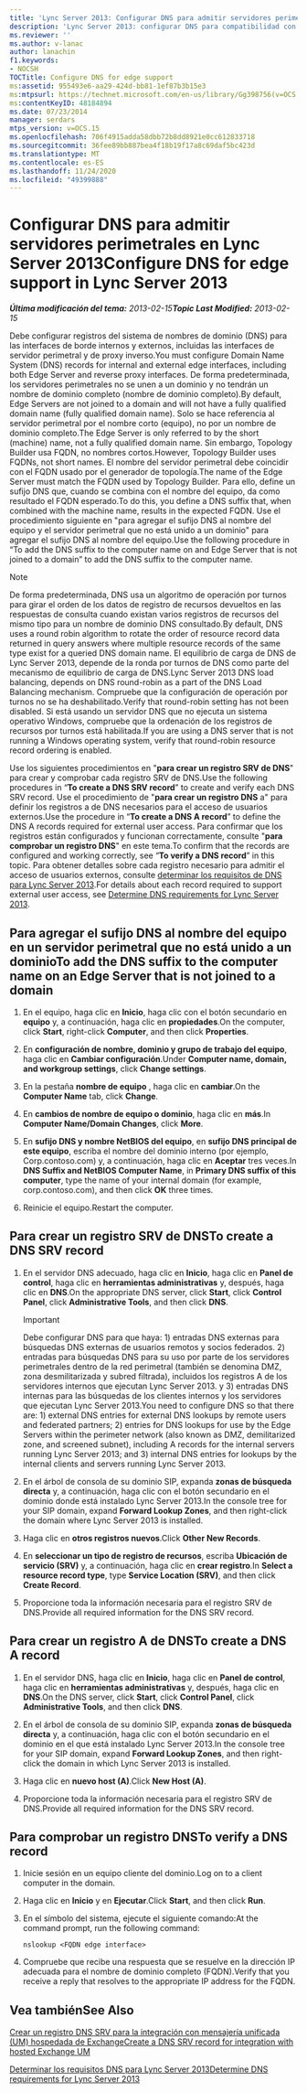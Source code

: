```yaml
---
title: 'Lync Server 2013: Configurar DNS para admitir servidores perimetrales'
description: 'Lync Server 2013: configurar DNS para compatibilidad con Edge.'
ms.reviewer: ''
ms.author: v-lanac
author: lanachin
f1.keywords:
- NOCSH
TOCTitle: Configure DNS for edge support
ms:assetid: 955493e6-aa29-424d-bb81-1ef87b3b15e3
ms:mtpsurl: https://technet.microsoft.com/en-us/library/Gg398756(v=OCS.15)
ms:contentKeyID: 48184894
ms.date: 07/23/2014
manager: serdars
mtps_version: v=OCS.15
ms.openlocfilehash: 706f4915adda58dbb72b8dd8921e0cc612833718
ms.sourcegitcommit: 36fee89bb887bea4f18b19f17a8c69daf5bc423d
ms.translationtype: MT
ms.contentlocale: es-ES
ms.lasthandoff: 11/24/2020
ms.locfileid: "49399888"
---
```

# <a name="configure-dns-for-edge-support-in-lync-server-2013"></a><span data-ttu-id="ef588-103">Configurar DNS para admitir servidores perimetrales en Lync Server 2013</span><span class="sxs-lookup"><span data-stu-id="ef588-103">Configure DNS for edge support in Lync Server 2013</span></span>

<div data-xmlns="http://www.w3.org/1999/xhtml">

<div class="topic" data-xmlns="http://www.w3.org/1999/xhtml" data-msxsl="urn:schemas-microsoft-com:xslt" data-cs="https://msdn.microsoft.com/">

<div data-asp="https://msdn2.microsoft.com/asp">



</div>

<div id="mainSection">

<div id="mainBody"><span data-ttu-id="ef588-104">

<span> </span></span><span class="sxs-lookup"><span data-stu-id="ef588-104">

<span> </span></span></span>

<span data-ttu-id="ef588-105">_**Última modificación del tema:** 2013-02-15_</span><span class="sxs-lookup"><span data-stu-id="ef588-105">_**Topic Last Modified:** 2013-02-15_</span></span>

<span data-ttu-id="ef588-106">Debe configurar registros del sistema de nombres de dominio (DNS) para las interfaces de borde internos y externos, incluidas las interfaces de servidor perimetral y de proxy inverso.</span><span class="sxs-lookup"><span data-stu-id="ef588-106">You must configure Domain Name System (DNS) records for internal and external edge interfaces, including both Edge Server and reverse proxy interfaces.</span></span> <span data-ttu-id="ef588-107">De forma predeterminada, los servidores perimetrales no se unen a un dominio y no tendrán un nombre de dominio completo (nombre de dominio completo).</span><span class="sxs-lookup"><span data-stu-id="ef588-107">By default, Edge Servers are not joined to a domain and will not have a fully qualified domain name (fully qualified domain name).</span></span> <span data-ttu-id="ef588-108">Solo se hace referencia al servidor perimetral por el nombre corto (equipo), no por un nombre de dominio completo.</span><span class="sxs-lookup"><span data-stu-id="ef588-108">The Edge Server is only referred to by the short (machine) name, not a fully qualified domain name.</span></span> <span data-ttu-id="ef588-109">Sin embargo, Topology Builder usa FQDN, no nombres cortos.</span><span class="sxs-lookup"><span data-stu-id="ef588-109">However, Topology Builder uses FQDNs, not short names.</span></span> <span data-ttu-id="ef588-110">El nombre del servidor perimetral debe coincidir con el FQDN usado por el generador de topología.</span><span class="sxs-lookup"><span data-stu-id="ef588-110">The name of the Edge Server must match the FQDN used by Topology Builder.</span></span> <span data-ttu-id="ef588-111">Para ello, define un sufijo DNS que, cuando se combina con el nombre del equipo, da como resultado el FQDN esperado.</span><span class="sxs-lookup"><span data-stu-id="ef588-111">To do this, you define a DNS suffix that, when combined with the machine name, results in the expected FQDN.</span></span> <span data-ttu-id="ef588-112">Use el procedimiento siguiente en "para agregar el sufijo DNS al nombre del equipo y el servidor perimetral que no está unido a un dominio" para agregar el sufijo DNS al nombre del equipo.</span><span class="sxs-lookup"><span data-stu-id="ef588-112">Use the following procedure in “To add the DNS suffix to the computer name on and Edge Server that is not joined to a domain” to add the DNS suffix to the computer name.</span></span>

<div>


> [!NOTE]  
> <span data-ttu-id="ef588-113">De forma predeterminada, DNS usa un algoritmo de operación por turnos para girar el orden de los datos de registro de recursos devueltos en las respuestas de consulta cuando existan varios registros de recursos del mismo tipo para un nombre de dominio DNS consultado.</span><span class="sxs-lookup"><span data-stu-id="ef588-113">By default, DNS uses a round robin algorithm to rotate the order of resource record data returned in query answers where multiple resource records of the same type exist for a queried DNS domain name.</span></span> <span data-ttu-id="ef588-114">El equilibrio de carga de DNS de Lync Server 2013, depende de la ronda por turnos de DNS como parte del mecanismo de equilibrio de carga de DNS.</span><span class="sxs-lookup"><span data-stu-id="ef588-114">Lync Server 2013 DNS load balancing, depends on DNS round-robin as a part of the DNS Load Balancing mechanism.</span></span> <span data-ttu-id="ef588-115">Compruebe que la configuración de operación por turnos no se ha deshabilitado.</span><span class="sxs-lookup"><span data-stu-id="ef588-115">Verify that round-robin setting has not been disabled.</span></span> <span data-ttu-id="ef588-116">Si está usando un servidor DNS que no ejecuta un sistema operativo Windows, compruebe que la ordenación de los registros de recursos por turnos está habilitada.</span><span class="sxs-lookup"><span data-stu-id="ef588-116">If you are using a DNS server that is not running a Windows operating system, verify that round-robin resource record ordering is enabled.</span></span>



</div>

<span data-ttu-id="ef588-117">Use los siguientes procedimientos en "**para crear un registro SRV de DNS**" para crear y comprobar cada registro SRV de DNS.</span><span class="sxs-lookup"><span data-stu-id="ef588-117">Use the following procedures in “**To create a DNS SRV record**” to create and verify each DNS SRV record.</span></span> <span data-ttu-id="ef588-118">Use el procedimiento de "**para crear un registro DNS** a" para definir los registros a de DNS necesarios para el acceso de usuarios externos.</span><span class="sxs-lookup"><span data-stu-id="ef588-118">Use the procedure in “**To create a DNS A record**” to define the DNS A records required for external user access.</span></span> <span data-ttu-id="ef588-119">Para confirmar que los registros están configurados y funcionan correctamente, consulte "**para comprobar un registro DNS**" en este tema.</span><span class="sxs-lookup"><span data-stu-id="ef588-119">To confirm that the records are configured and working correctly, see “**To verify a DNS record**” in this topic.</span></span> <span data-ttu-id="ef588-120">Para obtener detalles sobre cada registro necesario para admitir el acceso de usuarios externos, consulte [determinar los requisitos de DNS para Lync Server 2013](lync-server-2013-determine-dns-requirements.md).</span><span class="sxs-lookup"><span data-stu-id="ef588-120">For details about each record required to support external user access, see [Determine DNS requirements for Lync Server 2013](lync-server-2013-determine-dns-requirements.md).</span></span>

<div>

## <a name="to-add-the-dns-suffix-to-the-computer-name-on-an-edge-server-that-is-not-joined-to-a-domain"></a><span data-ttu-id="ef588-121">Para agregar el sufijo DNS al nombre del equipo en un servidor perimetral que no está unido a un dominio</span><span class="sxs-lookup"><span data-stu-id="ef588-121">To add the DNS suffix to the computer name on an Edge Server that is not joined to a domain</span></span>

1.  <span data-ttu-id="ef588-122">En el equipo, haga clic en **Inicio**, haga clic con el botón secundario en **equipo** y, a continuación, haga clic en **propiedades**.</span><span class="sxs-lookup"><span data-stu-id="ef588-122">On the computer, click **Start**, right-click **Computer**, and then click **Properties**.</span></span>

2.  <span data-ttu-id="ef588-123">En **configuración de nombre, dominio y grupo de trabajo del equipo**, haga clic en **Cambiar configuración**.</span><span class="sxs-lookup"><span data-stu-id="ef588-123">Under **Computer name, domain, and workgroup settings**, click **Change settings**.</span></span>

3.  <span data-ttu-id="ef588-124">En la pestaña **nombre de equipo** , haga clic en **cambiar**.</span><span class="sxs-lookup"><span data-stu-id="ef588-124">On the **Computer Name** tab, click **Change**.</span></span>

4.  <span data-ttu-id="ef588-125">En **cambios de nombre de equipo o dominio**, haga clic en **más**.</span><span class="sxs-lookup"><span data-stu-id="ef588-125">In **Computer Name/Domain Changes**, click **More**.</span></span>

5.  <span data-ttu-id="ef588-126">En **sufijo DNS y nombre NetBIOS del equipo**, en **sufijo DNS principal de este equipo**, escriba el nombre del dominio interno (por ejemplo, Corp.contoso.com) y, a continuación, haga clic en **Aceptar** tres veces.</span><span class="sxs-lookup"><span data-stu-id="ef588-126">In **DNS Suffix and NetBIOS Computer Name**, in **Primary DNS suffix of this computer**, type the name of your internal domain (for example, corp.contoso.com), and then click **OK** three times.</span></span>

6.  <span data-ttu-id="ef588-127">Reinicie el equipo.</span><span class="sxs-lookup"><span data-stu-id="ef588-127">Restart the computer.</span></span>

</div>

<div>

## <a name="to-create-a-dns-srv-record"></a><span data-ttu-id="ef588-128">Para crear un registro SRV de DNS</span><span class="sxs-lookup"><span data-stu-id="ef588-128">To create a DNS SRV record</span></span>

1.  <span data-ttu-id="ef588-129">En el servidor DNS adecuado, haga clic en **Inicio**, haga clic en **Panel de control**, haga clic en **herramientas administrativas** y, después, haga clic en **DNS**.</span><span class="sxs-lookup"><span data-stu-id="ef588-129">On the appropriate DNS server, click **Start**, click **Control Panel**, click **Administrative Tools**, and then click **DNS**.</span></span>
    
    <div>
    

    > [!IMPORTANT]  
    > <span data-ttu-id="ef588-130">Debe configurar DNS para que haya: 1) entradas DNS externas para búsquedas DNS externas de usuarios remotos y socios federados. 2) entradas para búsquedas DNS para su uso por parte de los servidores perimetrales dentro de la red perimetral (también se denomina DMZ, zona desmilitarizada y subred filtrada), incluidos los registros A de los servidores internos que ejecutan Lync Server 2013. y 3) entradas DNS internas para las búsquedas de los clientes internos y los servidores que ejecutan Lync Server 2013.</span><span class="sxs-lookup"><span data-stu-id="ef588-130">You need to configure DNS so that there are: 1) external DNS entries for external DNS lookups by remote users and federated partners; 2) entries for DNS lookups for use by the Edge Servers within the perimeter network (also known as DMZ, demilitarized zone, and screened subnet), including A records for the internal servers running Lync Server 2013; and 3) internal DNS entries for lookups by the internal clients and servers running Lync Server 2013.</span></span>

    
    </div>

2.  <span data-ttu-id="ef588-131">En el árbol de consola de su dominio SIP, expanda **zonas de búsqueda directa** y, a continuación, haga clic con el botón secundario en el dominio donde está instalado Lync Server 2013.</span><span class="sxs-lookup"><span data-stu-id="ef588-131">In the console tree for your SIP domain, expand **Forward Lookup Zones**, and then right-click the domain where Lync Server 2013 is installed.</span></span>

3.  <span data-ttu-id="ef588-132">Haga clic en **otros registros nuevos**.</span><span class="sxs-lookup"><span data-stu-id="ef588-132">Click **Other New Records**.</span></span>

4.  <span data-ttu-id="ef588-133">En **seleccionar un tipo de registro de recursos**, escriba **Ubicación de servicio (SRV)** y, a continuación, haga clic en **crear registro**.</span><span class="sxs-lookup"><span data-stu-id="ef588-133">In **Select a resource record type**, type **Service Location (SRV)**, and then click **Create Record**.</span></span>

5.  <span data-ttu-id="ef588-134">Proporcione toda la información necesaria para el registro SRV de DNS.</span><span class="sxs-lookup"><span data-stu-id="ef588-134">Provide all required information for the DNS SRV record.</span></span>

</div>

<div>

## <a name="to-create-a-dns-a-record"></a><span data-ttu-id="ef588-135">Para crear un registro A de DNS</span><span class="sxs-lookup"><span data-stu-id="ef588-135">To create a DNS A record</span></span>

1.  <span data-ttu-id="ef588-136">En el servidor DNS, haga clic en **Inicio**, haga clic en **Panel de control**, haga clic en **herramientas administrativas** y, después, haga clic en **DNS**.</span><span class="sxs-lookup"><span data-stu-id="ef588-136">On the DNS server, click **Start**, click **Control Panel**, click **Administrative Tools**, and then click **DNS**.</span></span>

2.  <span data-ttu-id="ef588-137">En el árbol de consola de su dominio SIP, expanda **zonas de búsqueda directa** y, a continuación, haga clic con el botón secundario en el dominio en el que está instalado Lync Server 2013.</span><span class="sxs-lookup"><span data-stu-id="ef588-137">In the console tree for your SIP domain, expand **Forward Lookup Zones**, and then right-click the domain in which Lync Server 2013 is installed.</span></span>

3.  <span data-ttu-id="ef588-138">Haga clic en **nuevo host (A)**.</span><span class="sxs-lookup"><span data-stu-id="ef588-138">Click **New Host (A)**.</span></span>

4.  <span data-ttu-id="ef588-139">Proporcione toda la información necesaria para el registro SRV de DNS.</span><span class="sxs-lookup"><span data-stu-id="ef588-139">Provide all required information for the DNS SRV record.</span></span>

</div>

<div>

## <a name="to-verify-a-dns-record"></a><span data-ttu-id="ef588-140">Para comprobar un registro DNS</span><span class="sxs-lookup"><span data-stu-id="ef588-140">To verify a DNS record</span></span>

1.  <span data-ttu-id="ef588-141">Inicie sesión en un equipo cliente del dominio.</span><span class="sxs-lookup"><span data-stu-id="ef588-141">Log on to a client computer in the domain.</span></span>

2.  <span data-ttu-id="ef588-142">Haga clic en  **Inicio** y en  **Ejecutar**.</span><span class="sxs-lookup"><span data-stu-id="ef588-142">Click **Start**, and then click **Run**.</span></span>

3.  <span data-ttu-id="ef588-143">En el símbolo del sistema, ejecute el siguiente comando:</span><span class="sxs-lookup"><span data-stu-id="ef588-143">At the command prompt, run the following command:</span></span>
    
        nslookup <FQDN edge interface>

4.  <span data-ttu-id="ef588-144">Compruebe que recibe una respuesta que se resuelve en la dirección IP adecuada para el nombre de dominio completo (FQDN).</span><span class="sxs-lookup"><span data-stu-id="ef588-144">Verify that you receive a reply that resolves to the appropriate IP address for the FQDN.</span></span>

</div>

<div>

## <a name="see-also"></a><span data-ttu-id="ef588-145">Vea también</span><span class="sxs-lookup"><span data-stu-id="ef588-145">See Also</span></span>


[<span data-ttu-id="ef588-146">Crear un registro DNS SRV para la integración con mensajería unificada (UM) hospedada de Exchange</span><span class="sxs-lookup"><span data-stu-id="ef588-146">Create a DNS SRV record for integration with hosted Exchange UM</span></span>](lync-server-2013-create-a-dns-srv-record-for-integration-with-hosted-exchange-um.md)  


[<span data-ttu-id="ef588-147">Determinar los requisitos DNS para Lync Server 2013</span><span class="sxs-lookup"><span data-stu-id="ef588-147">Determine DNS requirements for Lync Server 2013</span></span>](lync-server-2013-determine-dns-requirements.md)  
  

<span data-ttu-id="ef588-148"></div>

</div>

<span> </span>

</div>

</div>

</span><span class="sxs-lookup"><span data-stu-id="ef588-148"></div>

</div>

<span> </span>

</div>

</div>

</span></span></div>

